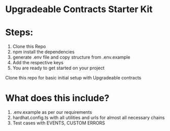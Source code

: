 # Upgradeable Contracts Starter Kit

# Steps:

1. Clone this Repo
2. npm install the dependencies
3. generate .env file and copy structure from .env.example
4. Add the respective keys
5. You are ready to get started on your project

Clone this repo for basic initial setup with Upgradeable contracts

# What does this include?

1. .env.example as per our requirements
2. hardhat.config.ts with all utilities and urls for almost all necessary chains
3. Test cases with EVENTS, CUSTOM ERRORS
